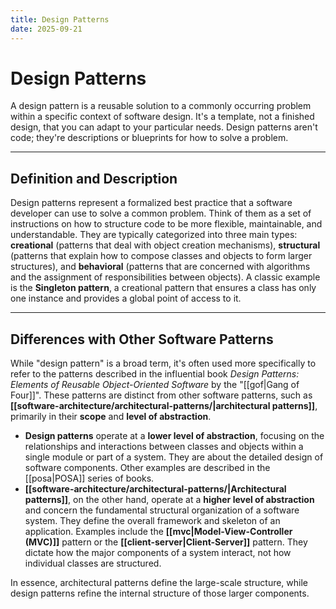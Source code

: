 ```yaml
---
title: Design Patterns
date: 2025-09-21
---
```


# Design Patterns

A design pattern is a reusable solution to a commonly occurring problem within a specific context of software design. It's a template, not a finished design, that you can adapt to your particular needs. Design patterns aren't code; they're descriptions or blueprints for how to solve a problem.

---

## Definition and Description

Design patterns represent a formalized best practice that a software developer can use to solve a common problem. Think of them as a set of instructions on how to structure code to be more flexible, maintainable, and understandable. They are typically categorized into three main types: **creational** (patterns that deal with object creation mechanisms), **structural** (patterns that explain how to compose classes and objects to form larger structures), and **behavioral** (patterns that are concerned with algorithms and the assignment of responsibilities between objects). A classic example is the **Singleton pattern**, a creational pattern that ensures a class has only one instance and provides a global point of access to it.

---

## Differences with Other Software Patterns

While "design pattern" is a broad term, it's often used more specifically to refer to the patterns described in the influential book *Design Patterns: Elements of Reusable Object-Oriented Software* by the "[[gof|Gang of Four]]". These patterns are distinct from other software patterns, such as **[[software-architecture/architectural-patterns/|architectural patterns]]**, primarily in their **scope** and **level of abstraction**.

* **Design patterns** operate at a **lower level of abstraction**, focusing on the relationships and interactions between classes and objects within a single module or part of a system. They are about the detailed design of software components. Other examples are described in the [[posa|POSA]] series of books.
* **[[software-architecture/architectural-patterns/|Architectural patterns]]**, on the other hand, operate at a **higher level of abstraction** and concern the fundamental structural organization of a software system. They define the overall framework and skeleton of an application. Examples include the **[[mvc|Model-View-Controller (MVC)]]** pattern or the **[[client-server|Client-Server]]** pattern. They dictate how the major components of a system interact, not how individual classes are structured.

In essence, architectural patterns define the large-scale structure, while design patterns refine the internal structure of those larger components.
